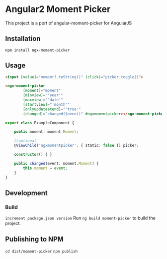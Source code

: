 # Angular2 Moment Picker

This project is a port of angular-moment-picker for AngularJS

## Installation

```
npm install ngx-moment-picker
```

## Usage

```html
<input [value]="moment?.toString()" (click)="picker.toggle()">

<ngx-moment-picker 
        [moment]="moment"
        [minview]="'year'"
        [maxview]="'date'"
        [startview]="'month'"
        [onlyupdateatend]="'true'"
        (changed)="changed($event)" #ngxmomentpicker></ngx-moment-picker>
```

```typescript
export class ExampleComponent {

    public moment: moment.Moment;

    //optional
    @ViewChild('ngxmomentpicker', { static: false }) picker;

    constructor() { }

    public changed(event: moment.Moment) {
        this.moment = event;
    }
}
```

## Development

### Build
`increment package.json version`
Run `ng build moment-picker` to build the project.

## Publishing to NPM
`cd dist/moment-picker`
`npm publish`
